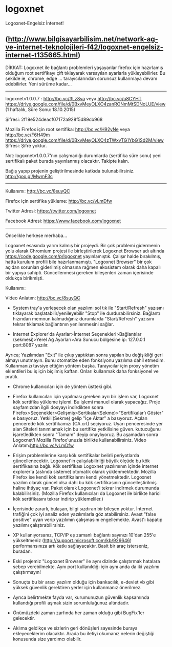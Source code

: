 # logoxnet
Logoxnet-Engelsiz İnternet!

(http://www.bilgisayarbilisim.net/network-ag-ve-internet-teknolojileri-f42/logoxnet-engelsiz-internet-t135665.html)
------------------------------

DİKKAT: Logoxnet ile bağlantı problemleri yaşayanlar firefox için hazırlamış olduğum root sertifikayı çift tıklayarak varsayılan ayarlarla yükleyebilirler. Bu şekilde ie, chrome, edge ... tarayıcılarından sorunsuz kullanmaya devam edebilirler. Yeni sürüme kadar...

-------------------------------
logoxnetv1.0.0.7 : http://bc.vc/3Lz8va veya http://bc.vc/u8CYHT https://drive.google.com/file/d/0BxvMeyOLXO4zanRONmMtSDNoLUE/view (1 haftalık, Süre Sonu: 18.10.2015)

Şifresi: 2f19e524deacf07172a928f5d89cb968

Mozilla Firefox için root sertifika: http://bc.vc/H92yNe veya http://bc.vc/F6H49m 
https://drive.google.com/file/d/0BxvMeyOLXO4zTWxvTG1YbG1Sd2M/view
Şifresi: Şifre yoktur.

Not: logoxnetv1.0.0.7'nın çalışmadığı durumlarda (sertifika süre sonu) yeni sertifikalı paket burada yayınlanmış olacaktır. Takipte kalın.

Bağış yapıp projenin geliştirilmesinde katkıda bulunabilirsiniz. http://goo.gl/MwmF3c

-----------------------------------------------


Kullanımı: http://bc.vc/8suyQC

Firefox için sertifika yükleme: http://bc.vc/vLmDfw

Twitter Adresi: https://twitter.com/logoxnet

Facebook Adresi: https://www.facebook.com/logoxnet

-----------------------------------------------

Öncelikle herkese merhaba... 

Logoxnet esasında yarım kalmış bir projeydi. Bir çok problemi gidermenin yolu olarak Chromium projesi ile birleştirilerek Logoxnet Browser adı altında https://code.google.com/p/logoxnet yayınlamıştık. Çalışır halde bırakılmış, hatta kurulum profili bile hazırlanmamıştı. "Logoxnet Browser" bir çok açıdan sorunları giderilmiş olmasına rağmen ekosistem olarak daha kapalı bir yapıya sahipti. Güncellenmesi gereken bileşenleri zaman içerisinde oldukça birikmişti.

Kullanımı:

Video Anlatım: http://bc.vc/8suyQC
* System tray'a yerleşecek olan yazılımı sol tık ile "Start/Refresh" yazısını tıklayarak başlatabilir/yenileyebilir "Stop" ile durdurabilirsiniz. Bağlantı hızından memnun kalmadığınız durumlarda "Start/Refresh" yazısını tekrar tıklamak bağlantının yenilenmesini sağlar.

* Internet Explorer'da Ayarlar>İnternet Seçenekleri>Bağlantılar (sekmesi)>Yerel Ağ Ayarları>Ara Sunucu bölgesine ip: 127.0.0.1 port:8087 yazılır.

Ayrıca;
Yazılımdan "Exit" ile çıkış yaptıktan sonra yapılan bu değişikliği geri almayı unutmayın. Bunu otomatize eden fonksiyonu yazılıma dahil etmedim. Kullanmanızı tavsiye ettiğim yöntem başka. Tarayıcılar için proxy yönetim eklentileri bu iş için biçilmiş kaftan. Onları kullanmak daha fonksiyonel ve pratik.

* Chrome kullanıcıları için de yöntem üstteki gibi.

* Firefox kullanıcıları için yapılması gereken ayrı bir işlem var, Logoxnet kök sertifika yükleme işlemi. Bu işlemi manuel olarak yapacağız. Proje sayfamızdan ilgili dosyayı indirdikten sonra Firefox>Seçenekler>Gelişmiş>Sertikalar(Sekme)>"Sertifikalar'ı Göster" e basıyoruz.
Yetkili(Sekme) gelip "İçe Aktar" a basıyoruz. Açılan pencerede kök sertifikamızı (CA.crt) seçiyoruz.
Uyarı penceresinde yer alan Siteleri tanımlamak için bu sertifika yetkilisine güven. kutucuğunu işaretledikten sonra "Tamam" deyip onaylıyoruz. Bu aşamadan sonra Logoxnet'i Mozilla Firefox'unuzla birlikte kullanabilirsiniz.
Video Anlatım:http://bc.vc/vLmDfw

* Erişim problemlerine karşı kök sertifikalar belirli periyotlarda güncellenecektir. Logoxnet'in çalışılabilirliği büyük ölçüde bu kök sertifikasına bağlı. Kök sertifikası Logoxnet yazılımının içinde internet explorer'a (aslında sisteme) otomatik olarak yüklenmektedir. Mozilla Firefox ise kendi kök sertifikalarını kendi yönetmektedir. Logoxnet yazılım olarak güncel olsa dahi bu kök sertifikasının güncelleştirilmiş haline ihtiyaç var. Paket olarak Logoxnet'i tekrar indirmek durumunda kalabilirsiniz. (Mozilla Firefox kullanıcıları da Logoxnet ile birlikte harici kök sertifikasını tekrar indirip yüklemeliler.)

* İçerisinde zararlı, bulaşan, bilgi sızdıran bir bileşen yoktur. İnternet trafiğini çok iyi analiz eden yazılımlarla göz atabilirsiniz. Avast "false positive" uyarı verip yazılımın çalışmasını engellemekte. Avast'ı kapatıp yazılımı çalıştırabilirsiniz.

* XP kullanıyorsanız, TCP/IP eş zamanlı bağlantı sayınızı 10'dan 255'e yükseltmeniz (http://support.microsoft.com/kb/926646)  performansınıza artı katkı sağlayacaktır. Basit bir araç isterseniz, buradan.

* Eski projemiz "Logoxnet Browser" ile aynı dizinde çalıştırmak hatalara sebep verebilmekte. Aynı port kullanıldığı için aynı anda da iki yazılımı çalıştırmayın!

* Sonuçta bu bir aracı yazılım olduğu için bankacılık, e-devlet vb gibi yüksek güvenlik gerektiren yerler için kullanmanız önerilmez.

* Ayrıca belirtmekte fayda var, kurumunuzun güvenlik kapsamında kullandığı profili aşmak sizin sorumluluğunuz altındadır.

* Önümüzdeki zaman zarfında her zaman olduğu gibi BugFix'ler gelecektir.

* Aklıma geldikçe ve sizlerin geri dönüşleri sayesinde buraya ekleyeceklerim olacaktır. Arada bu iletiyi okumanız nelerin değiştiği konusunda size yardımcı olabilir.
